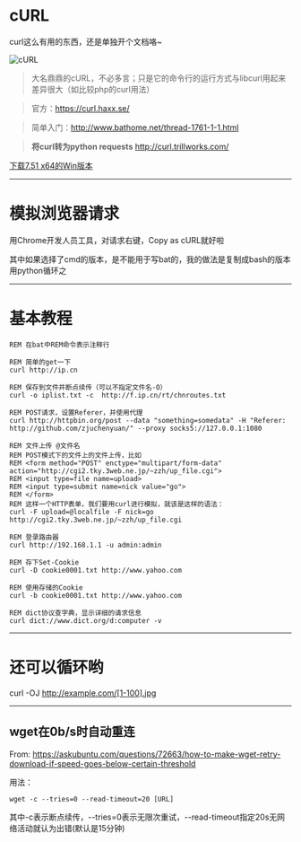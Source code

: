 # cURL

curl这么有用的东西，还是单独开个文档咯~

![cURL](https://curl.haxx.se/logo/curl-logo.svg)

> 大名鼎鼎的cURL，不必多言；只是它的命令行的运行方式与libcurl用起来差异很大（如比较php的curl用法）

> 官方：https://curl.haxx.se/

> 简单入门：http://www.bathome.net/thread-1761-1-1.html

> **将curl转为python requests** http://curl.trillworks.com/

[下载7.51 x64的Win版本](download/curl.exe)

----

# 模拟浏览器请求

用Chrome开发人员工具，对请求右键，Copy as cURL就好啦

其中如果选择了cmd的版本，是不能用于写bat的，我的做法是复制成bash的版本用python循环之

----

# 基本教程

```
REM 在bat中REM命令表示注释行

REM 简单的get一下
curl http://ip.cn

REM 保存到文件并断点续传（可以不指定文件名-O）
curl -o iplist.txt -c  http://f.ip.cn/rt/chnroutes.txt

REM POST请求，设置Referer，并使用代理
curl http://httpbin.org/post --data "something=somedata" -H "Referer: http://github.com/zjuchenyuan/" --proxy socks5://127.0.0.1:1080

REM 文件上传 @文件名
REM POST模式下的文件上的文件上传，比如
REM <form method="POST" enctype="multipart/form-data" action="http://cgi2.tky.3web.ne.jp/~zzh/up_file.cgi">
REM <input type=file name=upload>
REM <input type=submit name=nick value="go">
REM </form>
REM 这样一个HTTP表单，我们要用curl进行模拟，就该是这样的语法：
curl -F upload=@localfile -F nick=go http://cgi2.tky.3web.ne.jp/~zzh/up_file.cgi

REM 登录路由器
curl http://192.168.1.1 -u admin:admin

REM 存下Set-Cookie
curl -D cookie0001.txt http://www.yahoo.com

REM 使用存储的Cookie
curl -b cookie0001.txt http://www.yahoo.com

REM dict协议查字典，显示详细的请求信息
curl dict://www.dict.org/d:computer -v
```

----

# 还可以循环哟

curl -OJ http://example.com/[1-100].jpg

----

## wget在0b/s时自动重连

From: https://askubuntu.com/questions/72663/how-to-make-wget-retry-download-if-speed-goes-below-certain-threshold

用法：

```
wget -c --tries=0 --read-timeout=20 [URL]
```

其中-c表示断点续传，--tries=0表示无限次重试，--read-timeout指定20s无网络活动就认为出错(默认是15分钟)